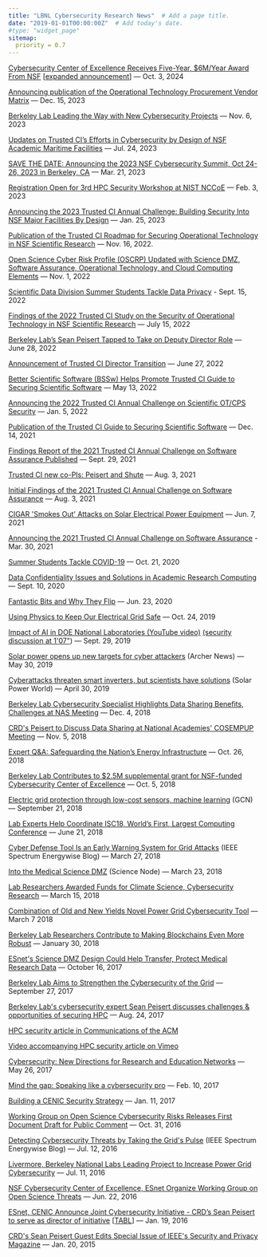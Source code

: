 ```yaml
---
title: "LBNL Cybersecurity Research News"  # Add a page title.
date: "2019-01-01T00:00:00Z"  # Add today's date.
#type: "widget_page"
sitemap:
  priority = 0.7
---
```


[Cybersecurity Center of Excellence Receives Five-Year, $6M/Year Award From NSF](https://cs.lbl.gov/news-media/news/2024/trusted-ci-nsf-release) [[expanded announcement](https://crd.lbl.gov/news-and-publications/news/2024/trusted-ci-nsf-award)] — Oct. 3, 2024

[Announcing publication of the Operational Technology Procurement Vendor Matrix](https://blog.trustedci.org/2023/12/announcing-publication-of-operational.html) — Dec. 15, 2023

[Berkeley Lab Leading the Way with New Cybersecurity Projects](https://crd.lbl.gov/news-and-publications/news/2023/berkeley-lab-leading-the-way-with-new-cybersecurity-projects/) — Nov. 6, 2023

[Updates on Trusted CI’s Efforts in Cybersecurity by Design of NSF Academic Maritime Facilities](https://blog.trustedci.org/2023/07/updates-on-trusted-cis-efforts-in.html) — Jul. 24, 2023

[SAVE THE DATE: Announcing the 2023 NSF Cybersecurity Summit, Oct 24-26, 2023 in Berkeley, CA](https://blog.trustedci.org/2023/03/save-date-announcing-2023-nsf.html) — Mar. 21, 2023

[Registration Open for 3rd HPC Security Workshop at NIST NCCoE](https://blog.trustedci.org/2023/02/register-NIST-3rd-HPC-workshop.html) — Feb. 3, 2023

[Announcing the 2023 Trusted CI Annual Challenge: Building Security Into NSF Major Facilities By Design](https://blog.trustedci.org/2023/01/announcing-2023-trusted-ci-annual.html) — Jan. 25, 2023

[Publication of the Trusted CI Roadmap for Securing Operational Technology in NSF Scientific Research](https://blog.trustedci.org/2022/11/publication-of-trusted-ci-roadmap-for.html) — Nov. 16, 2022.

[Open Science Cyber Risk Profile (OSCRP) Updated with Science DMZ, Software Assurance, Operational Technology, and Cloud Computing Elements](https://blog.trustedci.org/2022/11/open-science-cyber-risk-profile-oscrp.html) — Nov. 1, 2022

[Scientific Data Division Summer Students Tackle Data Privacy](https://crd.lbl.gov/news-and-publications/news/2022/scientific-data-division-summer-students-tackle-data-privacy/) - Sept. 15, 2022

[Findings of the 2022 Trusted CI Study on the Security of Operational Technology in NSF Scientific Research](https://blog.trustedci.org/2022/07/findings-of-2022-trusted-ci-study-on.html) — July 15, 2022

[Berkeley Lab’s Sean Peisert Tapped to Take on Deputy Director Role](https://cs.lbl.gov/news-media/news/2022/berkeley-labs-sean-peisert-tapped-to-take-on-deputy-director-role/) — June 28, 2022

[Announcement of Trusted CI Director Transition](https://blog.trustedci.org/2022/06/announcement-of-trusted-ci-director.html) — June 27, 2022

[Better Scientific Software (BSSw) Helps Promote Trusted CI Guide to Securing Scientific Software](https://blog.trustedci.org/2022/05/better-scientific-software-bssw-helps.html) — May 13, 2022

[Announcing the 2022 Trusted CI Annual Challenge on Scientific OT/CPS Security](https://blog.trustedci.org/2022/01/announcing-2022-trusted-ci-annual.html) — Jan. 5, 2022

[Publication of the Trusted CI Guide to Securing Scientific Software](https://blog.trustedci.org/2021/12/publication-of-trusted-ci-guide-to.html) — Dec. 14, 2021

[Findings Report of the 2021 Trusted CI Annual Challenge on Software Assurance Published](https://blog.trustedci.org/2021/09/findings-report-of-2021-trusted-ci.html) — Sept. 29, 2021

[Trusted CI new co-PIs: Peisert and Shute](https://blog.trustedci.org/2021/08/trusted-ci-new-co-pis-peisert-and-shute.html) — Aug. 3, 2021

[Initial Findings of the 2021 Trusted CI Annual Challenge on Software Assurance](https://blog.trustedci.org/2021/08/initial-findings-of-2021-trusted-ci.html) — Aug. 3, 2021

[CIGAR 'Smokes Out' Attacks on Solar Electrical Power Equipment](https://crd.lbl.gov/news-and-publications/news/2021/cigar-smokes-out-attacks-on-solar-electrical-power-equipment/) — Jun. 7, 2021


[Announcing the 2021 Trusted CI Annual Challenge on Software Assurance](https://blog.trustedci.org/2021/03/announcing-2021-trusted-ci-annual.html) - Mar. 30, 2021

[Summer Students Tackle COVID-19](https://cs.lbl.gov/news-media/news/2020/summer-students-support-covid-19-response) — Oct. 21, 2020

[Data Confidentiality Issues and Solutions in Academic Research Computing](https://blog.trustedci.org/2020/09/universities-have-needs-for-computing.html) — Sept. 10, 2020

[Fantastic Bits and Why They Flip](https://blog.trustedci.org/2020/06/fantastic-bits-and-why-they-flip.html) — Jun. 23, 2020

[Using Physics to Keep Our Electrical Grid Safe](https://newscenter.lbl.gov/2019/10/24/using-physics-to-keep-our-electrical-grid-safe/) — Oct. 24, 2019

[Impact of AI in DOE National Laboratories (YouTube video)](https://www.youtube.com/watch?v=gLqVDrraLIc&feature=youtu.be) [(security discussion at 1'07"](https://youtu.be/gLqVDrraLIc?t=67)) — Sept. 29, 2019

[Solar power opens up new targets for cyber attackers](https://archerint.com/solar-power-opens-up-new-targets-for-cyber-attackers/) (Archer News) — May 30, 2019

[Cyberattacks threaten smart inverters, but scientists have solutions](https://www.solarpowerworldonline.com/2019/04/cyberattacks-threaten-smart-inverters-but-scientists-have-solutions/) (Solar Power World) — April 30, 2019

[Berkeley Lab Cybersecurity Specialist Highlights Data Sharing Benefits, Challenges at NAS Meeting](https://cs.lbl.gov/news-media/news/2018/berkeley-lab-cybersecurity-expert-highlights-data-sharing-at-national-academies-meeting/) — Dec. 4, 2018

[CRD's Peisert to Discuss Data Sharing at National Academies' COSEMPUP Meeting](https://today.lbl.gov/2018/11/05/crds-sean-peisert-to-discuss-data-sharing-at-national-academies-cosempup-meeting-on-nov-8/) — Nov. 5, 2018

[Expert Q&A: Safeguarding the Nation’s Energy Infrastructure](https://today.lbl.gov/2018/10/26/expert-qa-safeguarding-the-nations-energy-infrastructure/) — Oct. 26, 2018

[Berkeley Lab Contributes to $2.5M supplemental grant for NSF-funded Cybersecurity Center of Excellence](https://cs.lbl.gov/news-media/news/2018/berkeley-lab-contributes-to-2-5m-supplemental-grant-for-nsf-funded-cybersecurity-center-of-excellence/) — Oct. 5, 2018

[Electric grid protection through low-cost sensors, machine learning](https://gcn.com/articles/2018/09/21/grid-cybersecurity.aspx?m=1) (GCN) — September 21, 2018

[Lab Experts Help Coordinate ISC18, World’s First, Largest Computing Conference](http://today.lbl.gov/2018/06/26/lab-experts-help-coordinate-isc18-worlds-first-largest-computing-conference/) — June 21, 2018

[Cyber Defense Tool Is an Early Warning System for Grid Attacks](https://spectrum.ieee.org/energywise/energy/the-smarter-grid/cyber-defense-tool-targets-grid-vulnerability) (IEEE Spectrum Energywise Blog) — March 27, 2018

[Into the Medical Science DMZ](https://sciencenode.org/feature/into-the-science-dmz.php) (Science Node) — March 23, 2018

[Lab Researchers Awarded Funds for Climate Science, Cybersecurity Research](http://today.lbl.gov/2018/03/15/lab-researchers-awarded-funds-for-climate-science-cybersecurity-research/) — March 15, 2018

[Combination of Old and New Yields Novel Power Grid Cybersecurity Tool](http://crd.lbl.gov/news-and-publications/news/2018/combination-of-old-and-new-yields-novel-power-grid-cybersecurity-tool/) — March 7 2018

[Berkeley Lab Researchers Contribute to Making Blockchains Even More Robust](https://cs.lbl.gov/news-media/news/2018/berkeley-lab-researchers-contribute-to-making-blockchains-even-more-robust/) — January 30, 2018

[ESnet's Science DMZ Design Could Help Transfer, Protect Medical Research Data](http://crd.lbl.gov/news-and-publications/news/2017/esnets-science-dmz-design-could-help-transfer-protect-medical-research-data/) — October 16, 2017

[Berkeley Lab Aims to Strengthen the Cybersecurity of the Grid](http://newscenter.lbl.gov/2017/09/26/berkeley-lab-aims-to-strengthen-the-cybersecurity-of-the-grid/) — September 27, 2017

[Berkeley Lab's cybersecurity expert Sean Peisert discusses challenges & opportunities of securing HPC](https://twitter.com/LBNLcs/status/900819240734920704) — Aug. 24, 2017

[HPC security article in Communications of the ACM](https://cacm.acm.org/magazines/2017/9/220422-security-in-high-performance-computing-environments/fulltext)

[Video accompanying HPC security article on Vimeo](https://vimeo.com/226955144)

[Cybersecurity: New Directions for Research and Education Networks](http://cenic.org/blog/item/re-cybersecurity-directions) — May 26, 2017

[Mind the gap: Speaking like a cybersecurity pro](https://sciencenode.org/feature/mind-the-gap-how-to-speak-like-an-information-security-pro.php) — Feb. 10, 2017

[Building a CENIC Security Strategy](http://cenic.org/blog/item/Building-a-CENIC-Security-Strategy) — Jan. 11, 2017

[Working Group on Open Science Cybersecurity Risks Releases First Document Draft for Public Comment](https://esnetupdates.wordpress.com/2016/10/31/working-group-on-open-science-cybersecurity-risks-releases-first-document-draft-for-public-comment/) — Oct. 31, 2016

[Detecting Cybersecurity Threats by Taking the Grid's Pulse](http://spectrum.ieee.org/energywise/energy/the-smarter-grid/detecting-cyberintruders-by-taking-the-grids-pulse) (IEEE Spectrum Energywise Blog) — Jul. 12, 2016

[Livermore, Berkeley National Labs Leading Project to Increase Power Grid Cybersecurity](https://crd.lbl.gov/news-and-publications/news/2016/livermore-berkeley-national-labs-leading-project-to-increase-power-grid-cybersecurity/) — Jul. 11, 2016

[NSF Cybersecurity Center of Excellence, ESnet Organize Working Group on Open Science Threats](https://www.es.net/news-and-publications/esnet-news/2016/nsf-cybersecurity-center-of-excellence-esnet-organize-working-group-on-open-science-threats/) — Jun. 22, 2016

[ESnet, CENIC Announce Joint Cybersecurity Initiative - CRD’s Sean Peisert to serve as director of initiative](/news-and-publications/news/2016/esnet-cenic-announce-joint-cybersecurity-initiative/) \[[TABL](http://today.lbl.gov/2016/06/28/esnet-helps-tackle-cybersecurity-threats-to-open-science/)\] — Jan. 19, 2016

[CRD's Sean Peisert Guest Edits Special Issue of IEEE's Security and Privacy Magazine](https://crd.lbl.gov/news-and-publications/news/2015/crd-s-sean-peisert-guest-edits-special-issue-of-ieee-s-security-and-privacy-magazine/) — Jan. 20, 2015
